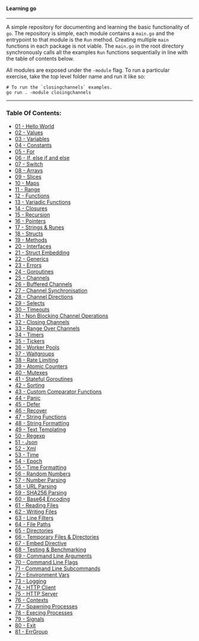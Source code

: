 #### Learning go

-----

A simple repository for documenting and learning the basic functionality of `go`.  The repository is simple,
each module contains a `main.go` and the entrypoint to that module is the `Run` method.  Creating multiple
`main` functions in each package is not viable.  The `main.go` in the root directory synchronously calls
all the examples `Run` functions sequentially in line with the table of contents below.

All modules are exposed under the `-module` flag.  To run a particular exercise, take the top level folder name
and run it like so:

```console
# To run the `closingchannels` examples.
go run . -module closingchannels
```

-----


### Table Of Contents:

* [01 - Hello World](helloworld/main.go)
* [02 - Values](values/main.go)
* [03 - Variables](variables/main.go)
* [04 - Constants](constants/main.go)
* [05 - For](forloop/main.go)
* [06 - If, else if and else](ifelse/main.go)
* [07 - Switch](switches/main.go)
* [08 - Arrays](arrays/main.go)
* [09 - Slices](slices/main.go)
* [10 - Maps](maps/main.go)
* [11 - Range](ranges/main.go)
* [12 - Functions](functions/main.go)
* [13 - Variadic Functions](variadicfunctions/main.go)
* [14 - Closures](closures/main.go)
* [15 - Recursion](recursion/main.go)
* [16 - Pointers](pointers/main.go)
* [17 - Strings & Runes](stringsrunes/main.go)
* [18 - Structs](structs/main.go)
* [19 - Methods](methods/main.go)
* [20 - Interfaces](interfaces/main.go)
* [21 - Struct Embedding](structembedding/main.go)
* [22 - Generics](generics/main.go)
* [23 - Errors](errors/main.go)
* [24 - Goroutines](goroutines/main.go)
* [25 - Channels](channels/main.go)
* [26 - Buffered Channels](bufferedchannels/main.go)
* [27 - Channel Synchronisation](channelsynchronisation/main.go)
* [28 - Channel Directions](channeldirections/main.go)
* [29 - Selects](selects/main.go)
* [30 - Timeouts](timeouts/main.go)
* [31 - Non Blocking Channel Operations](nonblockingchannelops/main.go)
* [32 - Closing Channels](closingchannels/main.go)
* [33 - Range Over Channels](rangeoverchannels/main.go)
* [34 - Timers](timers/main.go)
* [35 - Tickers](tickers/main.go)
* [36 - Worker Pools](workerpools/main.go)
* [37 - Waitgroups](waitgroups.go)
* [38 - Rate Limiting](ratelimiting/main.go)
* [39 - Atomic Counters](atomiccounters/main.go)
* [40 - Mutexes](mutexes/main.go)
* [41 - Stateful Goroutines](statefulgoroutines/main.go)
* [42 - Sorting](sorting/main.go)
* [43 - Custom Comparator Functions](sortingbyfunctions/main.go)
* [44 - Panic](panics/main.go)
* [45 - Defer](defers/main.go)
* [46 - Recover](recover/main.go)
* [47 - String Functions](stringfunctions/main.go)
* [48 - String Formatting](stringformatting/main.go)
* [49 - Text Templating](texttemplates/main.go)
* [50 - Regexp](regex/main.go)
* [51 - Json](json/main.go)
* [52 - Xml](xml/main.go)
* [53 - Time](time/main.go)
* [54 - Epoch](epoch/main.go)
* [55 - Time Formatting](timeformatting/main.go)
* [56 - Random Numbers](randomnumbers/main.go)
* [57 - Number Parsing](numberparsing/main.go)
* [58 - URL Parsing](urlparsing/main.go)
* [59 - SHA256 Parsing](sha256/main.go)
* [60 - Base64 Encoding](base64/main.go)
* [61 - Reading Files](readingfiles/main.go)
* [62 - Writing Files](writingfiles/main.go)
* [63 - Line Filters](linefilters/main.go)
* [64 - File Paths](filepaths/main.go)
* [65 - Directories](directories/main.go)
* [66 - Temporary Files & Directories](temporaryfiledirs/main.go)
* [67 - Embed Directive](embedding/main.go)
* [68 - Testing & Benchmarking](testingbenchmarking/main.go)
* [69 - Command Line Arguments](cli/main.go)
* [70 - Command Line Flags](clf/main.go)
* [71 - Command Line Subcommands](cls/main.go)
* [72 - Environment Vars](environment/main.go)
* [73 - Logging](logging/main.go)
* [74 - HTTP Client](httpclient/main.go)
* [75 - HTTP Server](httpserver/main.go)
* [76 - Contexts](contexts/main.go)
* [77 - Spawning Processes](spawningprocesses/main.go)
* [78 - Execing Processes](execingprocesses/main.go)
* [79 - Signals](signals/main.go)
* [80 - Exit](exit/main.go)
* [81 - ErrGroup](errgroups/main.go)
